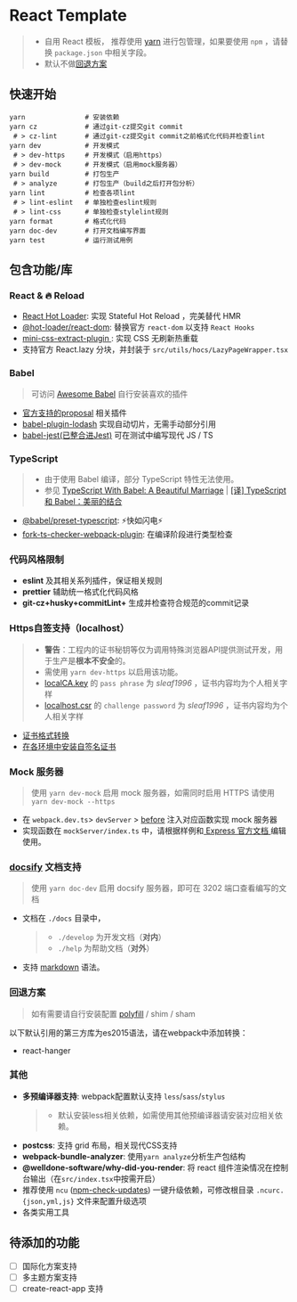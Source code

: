 # React Template
> - 自用 React 模板， 推荐使用 [yarn](https://yarnpkg.com) 进行包管理，如果要使用 `npm` ，请替换 `package.json` 中相关字段。
> - 默认不做[回退方案](#回退方案)

## 快速开始
```shell script
yarn               # 安装依赖
yarn cz            # 通过git-cz提交git commit
 # > cz-lint       # 通过git-cz提交git commit之前格式化代码并检查lint
yarn dev           # 开发模式
 # > dev-https     # 开发模式（启用https）
 # > dev-mock      # 开发模式（启用mock服务器）
yarn build         # 打包生产
 # > analyze       # 打包生产（build之后打开包分析）
yarn lint          # 检查各项lint
 # > lint-eslint   # 单独检查eslint规则
 # > lint-css      # 单独检查stylelint规则
yarn format        # 格式化代码
yarn doc-dev       # 打开文档编写界面 
yarn test          # 运行测试用例
```

## 包含功能/库
### React & 🔥 Reload
- [React Hot Loader](https://github.com/gaearon/react-hot-loader): 实现 Stateful Hot Reload ，完美替代 HMR
- [@hot-loader/react-dom](https://github.com/hot-loader/react-dom): 替换官方 `react-dom` 以支持 `React Hooks`
- [mini-css-extract-plugin ](https://github.com/webpack-contrib/mini-css-extract-plugin#advanced-configuration-example): 实现 CSS 无刷新热重载
- 支持官方 React.lazy 分块，并封装于 `src/utils/hocs/LazyPageWrapper.tsx`

### Babel
> 可访问 [Awesome Babel](https://github.com/babel/awesome-babel) 自行安装喜欢的插件
- [官方支持的proposal](https://github.com/babel/proposals) 相关插件 
- [babel-plugin-lodash](https://github.com/lodash/babel-plugin-lodash) 实现自动切片，无需手动部分引用
- [babel-jest(已整合进Jest)](https://github.com/facebook/jest#using-babel) 可在测试中编写现代 JS / TS 

### TypeScript
> - 由于使用 Babel 编译，部分 TypeScript 特性无法使用。
> - 参见 [TypeScript With Babel: A Beautiful Marriage](https://iamturns.com/typescript-babel/) | [[译] TypeScript 和 Babel：美丽的结合](https://juejin.im/post/5c8f4dcb5188252db02e404c)
- [@babel/preset-typescript](https://babeljs.io/docs/en/babel-preset-typescript): ⚡️快如闪电⚡️
- [fork-ts-checker-webpack-plugin](https://github.com/Realytics/fork-ts-checker-webpack-plugin): 在编译阶段进行类型检查

### 代码风格限制
- **eslint** 及其相关系列插件，保证相关规则
- **prettier** 辅助统一格式化代码风格
- **git-cz+husky+commitLint+** 生成并检查符合规范的commit记录 

### Https自签支持（localhost）
> - **警告**：工程内的证书秘钥等仅为调用特殊浏览器API提供测试开发，用于生产是**根本不安全**的。
> - 需使用 `yarn dev-https` 以启用该功能。
> - [localCA.key](https://github.com/Sleaf/react-template/blob/master/ssl/localCA.key) 的 `pass phrase` 为 _sleaf1996_ ，证书内容均为个人相关字样
> - [localhost.csr](https://github.com/Sleaf/react-template/blob/master/ssl/localhost.csr) 的 `challenge password` 为 _sleaf1996_ ，证书内容均为个人相关字样
- [证书格式转换](https://vimsky.com/article/3608.html)
- [在各环境中安装自签名证书](https://github.com/Sleaf/react-template/blob/master/docs/certificates.md)

### Mock 服务器
> 使用 `yarn dev-mock` 启用 mock 服务器，如需同时启用 HTTPS 请使用 `yarn dev-mock --https`
- 在 `webpack.dev.ts`> `devServer` > [before](https://webpack.js.org/configuration/dev-server/#devserverbefore) 注入对应函数实现 mock 服务器
- 实现函数在 `mockServer/index.ts` 中，请根据样例和[ Express 官方文档 ](http://expressjs.com/zh-cn/4x/api.html)编辑使用。

### [docsify](https://docsify.js.org/#/zh-cn/quickstart) 文档支持
> 使用 `yarn doc-dev` 启用 docsify 服务器，即可在 3202 端口查看编写的文档
- 文档在 `./docs` 目录中，
  > - `./develop` 为开发文档（**对内**）
  > - `./help` 为帮助文档（**对外**）
- 支持 [markdown](https://www.markdown.cn/) 语法。

### 回退方案
> 如有需要请自行安装配置 [polyfill](https://babeljs.io/docs/en/babel-polyfill) / shim / sham

以下默认引用的第三方库为es2015语法，请在webpack中添加转换：
- react-hanger

### 其他
- **多预编译器支持**: webpack配置默认支持 `less`/`sass`/`stylus`
    > - 默认安装less相关依赖，如需使用其他预编译器请安装对应相关依赖。
- **postcss**: 支持 grid 布局，相关现代CSS支持
- **webpack-bundle-analyzer**: 使用`yarn analyze`分析生产包结构
- **@welldone-software/why-did-you-render**: 将 react 组件渲染情况在控制台输出（在`src/index.tsx`中按需开启）
- 推荐使用 `ncu` ([npm-check-updates](https://github.com/tjunnone/npm-check-updates)) 一键升级依赖，可修改根目录 `.ncurc.{json,yml,js}` 文件来配置升级选项
- 各类实用工具

## 待添加的功能
- [ ] 国际化方案支持
- [ ] 多主题方案支持
- [ ] create-react-app 支持
